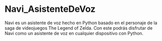 # Navi_AsistenteDeVoz
Navi es un asistente de voz hecho en Python basado en el personaje de la saga de videojuegos The Legend of Zelda. Con este podrás disfrutar de Navi como un asistente de voz en cualquier dispositivo con Python.
